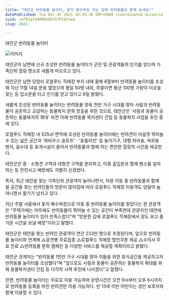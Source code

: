 ```yaml
---
title: "태안군 반려동물 놀이터, 꽃지 해수욕장 가는 길에 반려동물과 함께 오세요!"
datePublished: Tue Dec 07 2021 10:35:30 GMT+0000 (Coordinated Universal Time)
cuid: cm701qfa9000o09lbfhtpfvwq
slug: 2821

---
```



태안군 반려동물 놀이터

![이미지](https://cdn.hashnode.com/res/hashnode/image/upload/v1739251997326/f215ec56-0cef-4b2c-86b7-f8540da7c477.jpeg)

태안군이 남면에 신규 조성한 반려동물 놀이터가 군민 및 관광객들의 인기를 얻으며 가족단위 힐링 명소로 새롭게 떠오르고 있다.

태안군은 남면 당암리 로컬푸드 직매장 부지 내에 올해 8월부터 반려동물 놀이터를 조성해 지난 11월 14일 문을 열었으며 평일 50명 내외, 주말이면 평균 100명 가량이 이곳을 찾는 등 입소문을 타고 인기를 얻고 있다고 6일 밝혔다.

새롭게 조성된 반려동물 놀이터는 반려동물 양육 천만 가구 시대를 맞아 사람과 반려동물이 공존하고 교감하는 동물복지 문화 창출을 위한 것으로, 태안군은 '사람과 동물이 공존하는 동물복지의 확대' 비전 아래 반려동물 복지센터 건립 등 동물복지 사업을 추진 중에 있다.

로컬푸드 직매장 내 525㎡ 면적에 조성된 반려동물 놀이터에는 반려견이 마음껏 뛰어놀 수 있는 넓은 공간과 '뫼비우스 슬로프'ㆍ'휴틀라인' 등 놀이기구, 대형 파라솔, 옥외용 벤치, 음수대 등 휴게시설이 들어서 반려동물과 함께 하는 편안한 힐링의 시간을 제공한다.

태안군은 중ㆍ소형견 구역과 대형견 구역을 분리하고, 이중 출입문과 함께 펜스를 설치하는 등 안전사고 예방에도 각별히 신경썼다.

특히, 최근 태안을 찾는 가족단위 관광객이 늘어나면서, 차량 이동 중 반려동물과 함께 쉴 공간을 찾는 반려인들의 방문이 많아짐에 따라 로컬푸드 직매장 이용객도 덩달아 늘어나면서 활기가 넘치고 있다.

지난 주말 서울에서 꽃지 해수욕장으로 이동 중 반려동물 놀이터를 찾았다는 한 관광객은 "주택가에는 아무래도 반려동물이 뛰어놀 수 있는 공간이 부족한데 관광지인 태안에 반려동물 놀이터가 있어 만족스럽다"며 "방문한 김에 로컬푸드 직매장에서 장도 보고 즐거운 시간을 보낼 예정"이라고 말했다.

태안군은 태안을 찾는 반려인 관광객이 연간 233만 명으로 추정된다며, 앞으로 반려동물 놀이터와 연계해 △광견병 무료접종 △로컬푸드 직매장 할인쿠폰 제공 △수의사 무료 진료 △반려동물 문화 캠페인 등 다양한 서비스를 제공할 계획이라고 밝혔다.

태안군 관계자는 "반려동물 1천만 가구 시대를 맞아 이들을 위한 휴식공간을 제공하고자 반려동물 놀이터를 조성했다"며 "앞으로도 사람과 동물이 공존하는 동물복지 확대를 위해 동물복지센터 건립 등 다각적 시책 추진에 나서겠다"고 말했다.

한편, 반려동물 놀이터는 무료로 이용 가능하며 운영시간은 오전 9시부터 오후 6시까지로 반려동물 등록을 마친 반려견만 이용 가능하다. 만 13세 미만 어린이는 성인 보호자와 함께 이용할 수 있다.